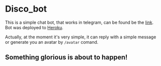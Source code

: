 # Disco_bot
This is a simple chat bot, that works in telegram, can be found be the [link](https://t.me/DiscoManBot). 
Bot was deployed to [Heroku](https://www.heroku.com/).
 
Actually, at the moment it's very simple, it can reply with a simple message or generate you an avatar by `/avatar` comand.


## Something glorious is about to happen!
